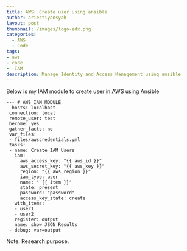 ```yaml
---
title: AWS: Create user using ansible
author: ariestiyansyah
layout: post
thumbnail: /images/logo-edx.png
categories:
  - AWS
  - Code
tags:
- aws
- code
-  IAM
description: Manage Identity and Access Management using ansible
---
```


Below is my IAM module to create user in AWS using Ansible

```
--- # AWS IAM MODULE
- hosts: localhost
 connection: local
 remote_user: test
 become: yes
 gather_facts: no
 var_files:
 - files/awscredentials.yml
 tasks:
 - name: Create IAM Users
   iam:
     aws_access_key: "{{ aws_id }}"
     aws_secret_key: "{{ aws_key }}"
     region: "{{ aws_region }}"
     iam_type: user
     name: " {{ item }}"
     state: present
     password: "password"
     access_key_state: create
   with_items:
   - user1
   - user2
   register: output
   name: show JSON Results
 - debug: var=output
```

Note: Research purpose.